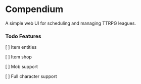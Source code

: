 # Compendium

A simple web UI for scheduling and managing TTRPG leagues.

### Todo Features

[ ] Item entities

[ ] Item shop

[ ] Mob support

[ ] Full character support
